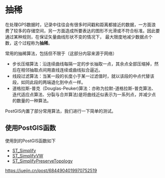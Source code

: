 # 抽稀

在处理GPS数据时，记录中往往会有很多时间戳和距离都接近的数据，一方面浪费了较多的存储空间，另一方面造成所要表达的图形不光滑或不符合标准。因此要通过某种规则，在保证矢量曲线形状不变的情况下， 最大限度地减少数据点个数，这个过程称为**抽稀**。 

常用的抽稀算法，包括但不限于（这部分内容来源于网络）

- 步长压缩算法：沿连续曲线每隔一定的步长抽取一点，其余点全部压缩掉，然后在相邻抽取点间用直线连续或曲线拟合逼近。
- 线段过滤算法：当某一段的长度小于某一过滤值时，就以该段的中点代替该段，如同此段的两端退化到中点一样。
- 道格拉斯-普克（Douglas-Peuker)算法：亦称为拉默-道格拉斯-普克算法、迭代适应点算法、分裂与合并算法)是将曲线近似表示为一系列点，并减少点的数量的一种算法。

PostGIS内置了部分常用算法，我们进行一下简单的测试。

## 使用PostGIS函数

使用到的PostGIS函数如下

- [ST_Simplify](https://link.juejin.cn/?target=https%3A%2F%2Fpostgis.net%2Fdocs%2FST_Simplify.html)
- [ST_SimplifyVW](https://link.juejin.cn/?target=https%3A%2F%2Fpostgis.net%2Fdocs%2FST_SimplifyVW.html)
- [ST_SimplifyPreserveTopology](https://link.juejin.cn/?target=https%3A%2F%2Fpostgis.net%2Fdocs%2FST_SimplifyPreserveTopology.html)

https://juejin.cn/post/6844904019970752519


